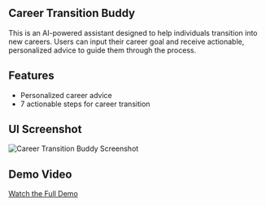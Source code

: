 ## Career Transition Buddy

This is an AI-powered assistant designed to help individuals transition into new careers. Users can input their career goal and receive actionable, personalized advice to guide them through the process.

## Features
- Personalized career advice
- 7 actionable steps for career transition

## UI Screenshot
![Career Transition Buddy Screenshot](src/images/image-career%20transition%20buddy.png)
  
## Demo Video
[Watch the Full Demo](https://vimeo.com/1049304193)
